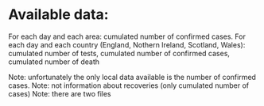 
Available data:
===============

For each day and each area: cumulated number of confirmed cases.
For each day and each country (England, Nothern Ireland, Scotland, Wales): cumulated number of tests, cumulated number of confirmed cases, cumulated number of death

Note: unfortunately the only local data available is the number of confirmed cases.
Note: not information about recoveries (only cumulated number of cases)
Note: there are two files


